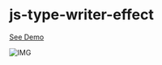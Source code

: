 # js-type-writer-effect




[See Demo](https://eliasfsdev.github.io/js-type-writer-effect/)


![IMG](https://github.com/eliasFsDev/js-type-writer-effect/blob/master/thumbnail.jpg)
